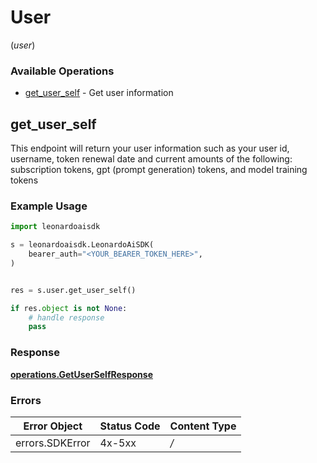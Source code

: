 # User
(*user*)

### Available Operations

* [get_user_self](#get_user_self) - Get user information

## get_user_self

This endpoint will return your user information such as your user id, username, token renewal date and current amounts of the following: subscription tokens, gpt (prompt generation) tokens, and model training tokens

### Example Usage

```python
import leonardoaisdk

s = leonardoaisdk.LeonardoAiSDK(
    bearer_auth="<YOUR_BEARER_TOKEN_HERE>",
)


res = s.user.get_user_self()

if res.object is not None:
    # handle response
    pass

```


### Response

**[operations.GetUserSelfResponse](../../models/operations/getuserselfresponse.md)**
### Errors

| Error Object    | Status Code     | Content Type    |
| --------------- | --------------- | --------------- |
| errors.SDKError | 4x-5xx          | */*             |
